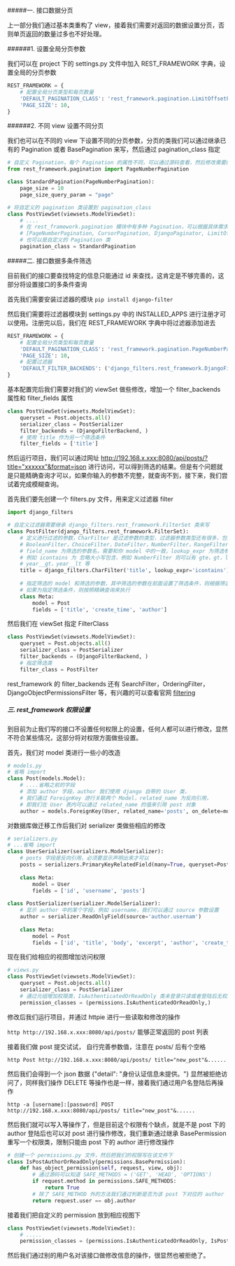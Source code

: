 #####一. 接口数据分页

上一部分我们通过基本类重构了 view，接着我们需要对返回的数据设置分页，否则单页返回的数量过多也不好处理。

######1. 设置全局分页参数

我们可以在 project 下的 settings.py 文件中加入 REST_FRAMEWORK 字典，设置全局的分页参数

```python
REST_FRAMEWORK = {
    # 配置全局分页类型和每页数量
    'DEFAULT_PAGINATION_CLASS': 'rest_framework.pagination.LimitOffsetPagination',
    'PAGE_SIZE': 10,
}
```

######2. 不同 view 设置不同分页

我们也可以在不同的 view 下设置不同的分页参数，分页的类我们可以通过继承已有的 Pagination 或者 BasePagination 来写，然后通过 pagination_class 指定

``````python
# 自定义 Pagination，每个 Pagination 的属性不同，可以通过源码查看，然后修改需要的属性
from rest_framework.pagination import PageNumberPagination

class StandardPagination(PageNumberPagination):
    page_size = 10
    page_size_query_param = "page"
``````

```python
# 将自定义的 pagination 类设置到 pagination_class
class PostViewSet(viewsets.ModelViewSet):
    # ....
    # 在 rest_framework.pagination 模块中有多种 Pagination，可以根据具体需求选择
    # [PageNumberPagination, CursorPagination, DjangoPaginator, LimitOffsetPagination]
    # 也可以是自定义的 Pagination 类
    pagination_class = StandardPagination
```

#####二. 接口数据多条件筛选 

目前我们的接口要查找特定的信息只能通过 id 来查找，这肯定是不够完善的，这部分将设置接口的多条件查询

首先我们需要安装过滤器的模块 ```pip install django-filter```

然后我们需要将过滤器模块到 settings.py 中的 INSTALLED_APPS 进行注册才可以使用。注册完以后，我们在 REST_FRAMEWORK 字典中将过滤器添加进去

``````python
REST_FRAMEWORK = {
    # 配置全局分页类型和每页数量
    'DEFAULT_PAGINATION_CLASS': 'rest_framework.pagination.PageNumberPagination',
    'PAGE_SIZE': 10,
    # 配置过滤器
    'DEFAULT_FILTER_BACKENDS': ('django_filters.rest_framework.DjangoFilterBackend',)
}
``````

基本配置完后我们需要对我们的 viewSet 做些修改，增加一个 filter_backends 属性和 filter_fields 属性

``````python
class PostViewSet(viewsets.ModelViewSet):
    queryset = Post.objects.all()
    serializer_class = PostSerializer
    filter_backends = (DjangoFilterBackend, )
    # 使用 title 作为另一个筛选条件
    filter_fields = ['title']
``````

然后运行项目，我们可以通过网址 http://192.168.x.xxx:8080/api/posts/?title="xxxxxx"&format=json 进行访问，可以得到筛选的结果。但是有个问题就是只能精确查询才可以，如果你输入的参数不完整，就查询不到，接下来，我们尝试着完成模糊查询。

首先我们要先创建一个 filters.py 文件，用来定义过滤器 filter

`````python
import django_filters

# 自定义过滤器需要继承 django_filters.rest_framework.FilterSet 类来写
class PostFilter(django_filters.rest_framework.FilterSet):
    # 定义进行过滤的参数，CharFilter 是过滤参数的类型，过滤器参数类型还有很多，包括
    # BooleanFilter，ChoiceFilter，DateFilter，NumberFilter，RangeFilter..等等
    # field_name 为筛选的参数名，需要和你 model 中的一致，lookup_expr 为筛选参数的条件
    # 例如 icontains 为 忽略大小写包含，例如 NumberFilter 则可以有 gte，gt，lte，lt，
    # year__gt，year__lt 等
    title = django_filters.CharFilter('title', lookup_expr='icontains')
    
    # 指定筛选的 model 和筛选的参数，其中筛选的参数在前面设置了筛选条件，则根据筛选条件来执行，
    # 如果为指定筛选条件，则按照精确查询来执行
    class Meta:
        model = Post
        fields = ['title', 'create_time', 'author']
`````

然后我们在 viewSet 指定 FilterClass

`````python
class PostViewSet(viewsets.ModelViewSet):
    queryset = Post.objects.all()
    serializer_class = PostSerializer
    filter_backends = (DjangoFilterBackend, )
    # 指定筛选类
    filter_class = PostFilter
`````

rest_framework 的 filter_backends 还有 SearchFilter，OrderingFilter，DjangoObjectPermissionsFilter 等，有兴趣的可以查看官网 [filtering](http://www.django-rest-framework.org/api-guide/filtering/#example)

##### 三. rest_framework 权限设置

到目前为止我们写的接口不设置任何权限上的设置，任何人都可以进行修改，显然不符合某些情况，这部分将对权限方面做些设置。

首先，我们对 model 类进行一些小的改造

``````python
# models.py
# 省略 import
class Post(models.Model):
    # ....省略之前的字段
    # 添加 author 字段，author 我们使用 django 自带的 User 类，
    # 我们通过 ForeignKey 进行关联两个 Model，related_name 为反向引用，
    # 即我们在 User 表内可以通过 related_name 的值来引用 post 对象
    author = models.ForeignKey(User, related_name='posts', on_delete=models.CASCADE)
``````

对数据库做迁移工作后我们对 serializer 类做些相应的修改

``````python
# serializers.py
# ...省略 import
class UserSerializer(serializers.ModelSerializer):
    # posts 字段是反向引用，必须要显示声明出来才可以
    posts = serializers.PrimaryKeyRelatedField(many=True, queryset=Post.objects.all())
    
    class Meta:
        model = User
        fields = ['id', 'username', 'posts']
        
class PostSerializer(serializer.ModelSerializer):
    # 显示 author 中的某个字段，例如 username，我们可以通过 source 参数设置
    author = serializer.ReadOnlyField(source='author.usernam')
    
    class Meta:
        model = Post
        fields = ['id', 'title', 'body', 'excerpt', 'author', 'create_time', 'modified_time']
``````

现在我们给相应的视图增加访问权限

``````python
# views.py
class PostViewSet(viewsets.ModelViewSet):
    queryset = Post.objects.all()
    serializer_class = PostSerializer
    # 通过元组增加权限类，IsAuthenticatedOrReadOnly 类未登录只读或者登陆后无权限只读
    permission_classes = (permissions.IsAuthenticatedOrReadOnly,)
``````

修改后我们运行项目，并通过 httpie 进行一些读取和修改的操作

```http http://192.168.x.xxx:8080/api/posts/``` 能够正常返回的 post 列表

接着我们做 post 提交试试， 自行完善参数值，注意在 posts/ 后有个空格

``````
http Post http://192.168.x.xxx:8080/api/posts/ title="new_post"&......
``````

然后我们会得到一个 json 数据 {"detail": "身份认证信息未提供。"} 显然被拒绝访问了，同样我们操作 DELETE 等操作也是一样，接着我们通过用户名登陆后再操作

``````
http -a [username]:[password] POST http://192.168.x.xxx:8080/api/posts/ title="new_post"&......
``````

然后我们就可以写入等操作了，但是目前这个权限有个缺点，就是不是 post 下的 author 登陆后也可以对 post 进行操作修改，我们重新通过继承 BasePermission 重写一个权限类，限制只能由 post 下的 author 进行修改操作

``````python
# 创建一个 permissions.py 文件，然后把我们的权限写在该文件下
class IsPostAuthorOrReadOnly(permissions.BasePermission):
    def has_object_permission(self, request, view, obj):
        # 通过源码可以知道 SAFE_METHODS = ('GET', 'HEAD', 'OPTIONS')
        if request.method in permissions.SAFE_METHODS:
            return True
        # 除了 SAFE_METHOD 外的方法我们通过判断是否为该 post 下对应的 author
        return request.user == obj.author
``````

接着我们把自定义的 permission 放到相应视图下

``````python
class PostViewSet(viewsets.ModelViewSet):
    # .....
    permission_classes = (permissions.IsAuthenticatedOrReadOnly, IsPostAuthorOrReadOnly)
``````

然后我们通过别的用户名对该接口做修改信息的操作，很显然也被拒绝了。